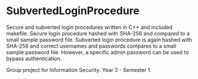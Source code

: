 # SubvertedLoginProcedure
Secure and subverted login procedures written in C++ and included makefile. 
Secure login procedure hashed with SHA-256 and compared to a small sample password file. 
Subverted login procedure is again hashed with SHA-256 and correct usernames and passwords compares to a small sample password file. However, a specific admin password can be used to bypass authentication.

Group project for Information Security. Year 3 - Semester 1. 

